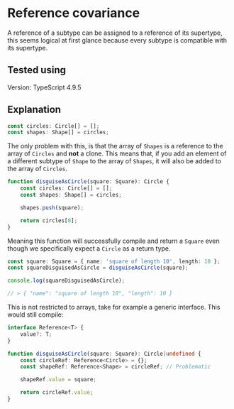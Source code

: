 # Reference covariance

A reference of a subtype can be assigned to a reference of its supertype, this seems logical at first glance because every subtype is compatible with its supertype.

## Tested using
Version: TypeScript 4.9.5

## Explanation

```typescript
const circles: Circle[] = [];
const shapes: Shape[] = circles;
```

The only problem with this, is that the array of `Shapes` is a reference to the array of `Circles` and **not** a clone. This means that, if you add an element of a different subtype of `Shape` to the array of `Shapes`, it will also be added to the array of `Circles`.

```typescript
function disguiseAsCircle(square: Square): Circle {
    const circles: Circle[] = [];
    const shapes: Shape[] = circles;

    shapes.push(square);

    return circles[0];
}
```

Meaning this function will successfully compile and return a `Square` even though we specifically expect a `Circle` as a return type.

```typescript
const square: Square = { name: 'square of length 10', length: 10 };
const squareDisguisedAsCircle = disguiseAsCircle(square);

console.log(squareDisguisedAsCircle);

// > { "name": "square of length 10", "length": 10 }
```

This is not restricted to arrays, take for example a generic interface. This would still compile:

```typescript
interface Reference<T> {
    value?: T;
}

function disguiseAsCircle(square: Square): Circle|undefined {
    const circleRef: Reference<Circle> = {};
    const shapeRef: Reference<Shape> = circleRef; // Problematic

    shapeRef.value = square;

    return circleRef.value;
}
```
